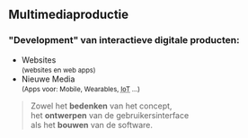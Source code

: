 Multimediaproductie
-------------------

### "Development" van interactieve digitale producten:

 - Websites  
   <small>(websites en web apps)</small>
 - Nieuwe Media  
   <small>(Apps voor: Mobile, Wearables, <abbr title="Internet of Things">IoT</abbr> …)</small>

> Zowel het **bedenken** van het concept,  
> het **ontwerpen** van de gebruikersinterface  
> als het **bouwen** van de software.